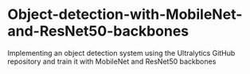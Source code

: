 # Object-detection-with-MobileNet-and-ResNet50-backbones
Implementing an object detection system using the Ultralytics GitHub repository and train it with MobileNet and ResNet50 backbones
